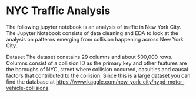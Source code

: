 # NYC Traffic Analysis
The following jupyter notebook is an analysis of traffic in New York City. The Jupyter Notebook consists of data cleaning and EDA to look at the analysis on patterns emerging from collision happening across New York City.

Dataset
The dataset conatains 29 columns and about 500,000 rows. Columns consist of a collision ID as the primary key and other features are the boroughs of NYC, street where collision occurred, casulties and causal factors that contributed to the collision. Since this is a large dataset you can find the database at https://www.kaggle.com/new-york-city/nypd-motor-vehicle-collisions
